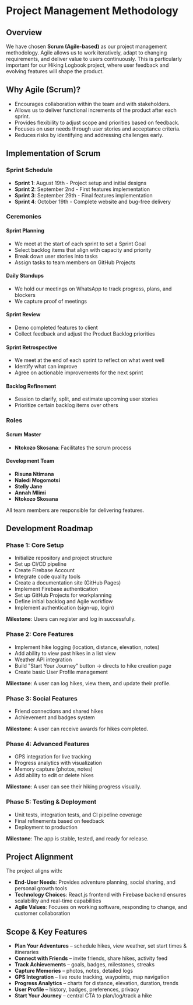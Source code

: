 # Project Management Methodology

## Overview

We have chosen **Scrum (Agile-based)** as our project management methodology. Agile allows us to work iteratively, adapt to changing requirements, and deliver value to users continuously. This is particularly important for our Hiking Logbook project, where user feedback and evolving features will shape the product.

## Why Agile (Scrum)?

- Encourages collaboration within the team and with stakeholders.
- Allows us to deliver functional increments of the product after each sprint.
- Provides flexibility to adjust scope and priorities based on feedback.
- Focuses on user needs through user stories and acceptance criteria.
- Reduces risks by identifying and addressing challenges early.

## Implementation of Scrum

### Sprint Schedule
- **Sprint 1**: August 19th - Project setup and initial designs
- **Sprint 2**: September 2nd - First features implementation
- **Sprint 3**: September 29th - Final features implementation
- **Sprint 4**: October 19th - Complete website and bug-free delivery

### Ceremonies

#### Sprint Planning
- We meet at the start of each sprint to set a Sprint Goal
- Select backlog items that align with capacity and priority
- Break down user stories into tasks
- Assign tasks to team members on GitHub Projects

#### Daily Standups
- We hold our meetings on WhatsApp to track progress, plans, and blockers
- We capture proof of meetings

#### Sprint Review
- Demo completed features to client
- Collect feedback and adjust the Product Backlog priorities

#### Sprint Retrospective
- We meet at the end of each sprint to reflect on what went well
- Identify what can improve
- Agree on actionable improvements for the next sprint

#### Backlog Refinement
- Session to clarify, split, and estimate upcoming user stories
- Prioritize certain backlog items over others

### Roles

#### Scrum Master
- **Ntokozo Skosana**: Facilitates the scrum process

#### Development Team
- **Risuna Ntimana**
- **Naledi Mogomotsi**
- **Stelly Jane**
- **Annah Mlimi**
- **Ntokozo Skosana**

All team members are responsible for delivering features.

## Development Roadmap

### Phase 1: Core Setup
- Initialize repository and project structure
- Set up CI/CD pipeline
- Create Firebase Account
- Integrate code quality tools
- Create a documentation site (GitHub Pages)
- Implement Firebase authentication
- Set up GitHub Projects for workplanning
- Define initial backlog and Agile workflow
- Implement authentication (sign-up, login)

**Milestone**: Users can register and log in successfully.

### Phase 2: Core Features
- Implement hike logging (location, distance, elevation, notes)
- Add ability to view past hikes in a list view
- Weather API integration
- Build "Start Your Journey" button → directs to hike creation page
- Create basic User Profile management

**Milestone**: A user can log hikes, view them, and update their profile.

### Phase 3: Social Features
- Friend connections and shared hikes
- Achievement and badges system

**Milestone**: A user can receive awards for hikes completed.

### Phase 4: Advanced Features
- GPS integration for live tracking
- Progress analytics with visualization
- Memory capture (photos, notes)
- Add ability to edit or delete hikes

**Milestone**: A user can see their hiking progress visually.

### Phase 5: Testing & Deployment
- Unit tests, integration tests, and CI pipeline coverage
- Final refinements based on feedback
- Deployment to production

**Milestone**: The app is stable, tested, and ready for release.

## Project Alignment

The project aligns with:
- **End-User Needs**: Provides adventure planning, social sharing, and personal growth tools
- **Technology Choices**: React.js frontend with Firebase backend ensures scalability and real-time capabilities
- **Agile Values**: Focuses on working software, responding to change, and customer collaboration

## Scope & Key Features

- **Plan Your Adventures** – schedule hikes, view weather, set start times & itineraries
- **Connect with Friends** – invite friends, share hikes, activity feed
- **Track Achievements** – goals, badges, milestones, streaks
- **Capture Memories** – photos, notes, detailed logs
- **GPS Integration** – live route tracking, waypoints, map navigation
- **Progress Analytics** – charts for distance, elevation, duration, trends
- **User Profile** – history, badges, preferences, privacy
- **Start Your Journey** – central CTA to plan/log/track a hike
